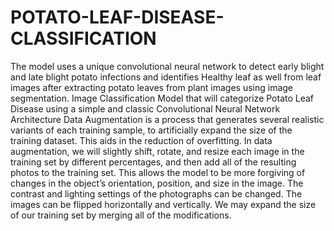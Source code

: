 # POTATO-LEAF-DISEASE-CLASSIFICATION

The model uses a unique convolutional neural network to detect early blight and late blight potato infections and identifies Healthy leaf as well  from leaf images after extracting potato leaves from plant images using image segmentation.
Image Classification Model that will categorize Potato Leaf Disease using a simple and classic Convolutional Neural Network Architecture
Data Augmentation is a process that generates several realistic variants of each training sample, to artificially expand the size of the training dataset.
This aids in the reduction of overfitting.
In data augmentation, we will slightly shift, rotate, and resize each image in the training set by different percentages, and then add all of the resulting photos to the training set. 
This allows the model to be more forgiving of changes in the object’s orientation, position, and size in the image. The contrast and lighting settings of the photographs can be changed. 
The images can be flipped horizontally and vertically. We may expand the size of our training set by merging all of the modifications.

